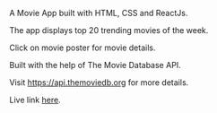 A Movie App built with HTML, CSS and ReactJs.

The app displays top 20 trending movies of the week.

Click on movie poster for movie details.

Built with the help of The Movie Database API.

Visit https://api.themoviedb.org for more details.

Live link [here](https://movie-app4.netlify.app/).
